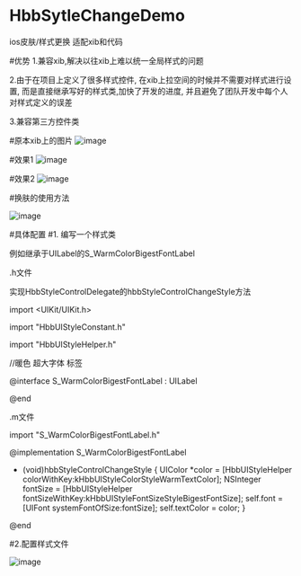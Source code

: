 # HbbSytleChangeDemo
ios皮肤/样式更换 适配xib和代码

#优势
1.兼容xib,解决以往xib上难以统一全局样式的问题

2.由于在项目上定义了很多样式控件, 在xib上拉空间的时候并不需要对样式进行设置, 而是直接继承写好的样式类,加快了开发的进度, 并且避免了团队开发中每个人对样式定义的误差

3.兼容第三方控件类

#原本xib上的图片
  ![image](https://github.com/iosApem/HbbSytleChangeDemo/blob/master/xib%E6%95%88%E6%9E%9C%E5%9B%BE.png)

#效果1
![image](https://github.com/iosApem/HbbSytleChangeDemo/blob/master/%E6%8D%A2%E8%82%A4%E5%90%8E%E7%9A%84%E6%95%88%E6%9E%9C%E5%9B%BE1.png)

#效果2
![image](https://github.com/iosApem/HbbSytleChangeDemo/blob/master/%E6%95%88%E6%9E%9C%E5%9B%BE2.png)

#换肤的使用方法

![image](https://github.com/iosApem/HbbSytleChangeDemo/blob/master/%E4%BD%BF%E7%94%A8%E6%96%B9%E6%B3%951.png)

#具体配置
#1. 编写一个样式类

例如继承于UILabel的S_WarmColorBigestFontLabel 

.h文件

实现HbbStyleControlDelegate的hbbStyleControlChangeStyle方法

import <UIKit/UIKit.h>

import "HbbUIStyleConstant.h"

import "HbbUIStyleHelper.h"

//暖色 超大字体 标签

@interface S_WarmColorBigestFontLabel : UILabel<HbbStyleControlDelegate>

@end

.m文件

import "S_WarmColorBigestFontLabel.h"

@implementation S_WarmColorBigestFontLabel

- (void)hbbStyleControlChangeStyle
{
    UIColor *color = [HbbUIStyleHelper colorWithKey:kHbbUIStyleColorStyleWarmTextColor];
    NSInteger fontSize = [HbbUIStyleHelper fontSizeWithKey:kHbbUIStyleFontSizeStyleBigestFontSize];
    self.font = [UIFont systemFontOfSize:fontSize];
    self.textColor = color;
}

@end

#2.配置样式文件

![image](https://github.com/iosApem/HbbSytleChangeDemo/blob/master/%E9%85%8D%E7%BD%AE%E6%96%87%E4%BB%B61.png)
